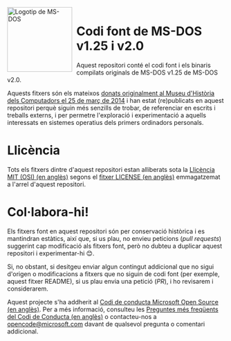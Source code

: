<img width="150" height="150" align="left" style="float: left; margin: 0 10px 0 0;" alt="Logotip de MS-DOS" src="https://github.com/Microsoft/MS-DOS/blob/master/msdos-logo.png">

# Codi font de MS-DOS v1.25 i v2.0
Aquest repositori conté el codi font i els binaris compilats originals de MS-DOS v1.25 de MS-DOS v2.0.

Aquests fitxers són els mateixos [donats originalment al Museu d'Història dels Computadors el 25 de març de 2014]( http://www.computerhistory.org/atchm/microsoft-ms-dos-early-source-code/) i han estat (re)publicats en aquest repositori perquè siguin més senzills de trobar, de referenciar en escrits i treballs externs, i per permetre l'exploració i experimentació a aquells interessats en sistemes operatius dels primers ordinadors personals.

# Llicència
Tots els fitxers dintre d'aquest repositori estan alliberats sota la [Llicència MIT (OSI) (en anglès)](https://en.wikipedia.org/wiki/MIT_License) segons el [fitxer LICENSE (en anglès)](https://github.com/Microsoft/MS-DOS/blob/master/LICENSE.md) emmagatzemat a l'arrel d'aquest repositori.

# Col·labora-hi!
Els fitxers font en aquest repositori són per conservació històrica i es mantindran estàtics, així que, si us plau, no envieu peticions (*pull requests*) suggerint cap modificació als fitxers font, però no dubteu a duplicar aquest repositori i experimentar-hi 😊.

Si, no obstant, si desitgeu enviar algun contingut addicional que no sigui d'origen o modificacions a fitxers que no siguin de codi font (per exemple, aquest fitxer README), si us plau envia una petició (*PR*), i ho revisarem i considerarem.

Aquest projecte s'ha addherit al [Codi de conducta Microsoft Open Source (en anglès)](https://opensource.microsoft.com/codeofconduct/). Per a més informació, consulteu les [Preguntes més freqüents del Codi de Conducta (en anglès)](https://opensource.microsoft.com/codeofconduct/faq/) o contacteu-nos a [opencode@microsoft.com](mailto:opencode@microsoft.com) davant de qualsevol pregunta o comentari addicional.